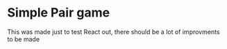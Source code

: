 # Simple Pair game

This was made just to test React out, there should be a lot of improvments to be made